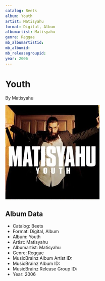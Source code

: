 ```yaml
---
catalog: Beets
album: Youth
artist: Matisyahu
format: Digital, Album
albumartist: Matisyahu
genre: Reggae
mb_albumartistid: 
mb_albumid: 
mb_releasegroupid: 
year: 2006
---
```


# Youth

By Matisyahu

![](../../assets/beetscovers/Matisyahu-Youth.jpg)

## Album Data

- Catalog: Beets
- Format: Digital, Album
- Album: Youth
- Artist: Matisyahu
- Albumartist: Matisyahu
- Genre: Reggae
- MusicBrainz Album Artist ID: 
- MusicBrainz Album ID: 
- MusicBrainz Release Group ID: 
- Year: 2006

